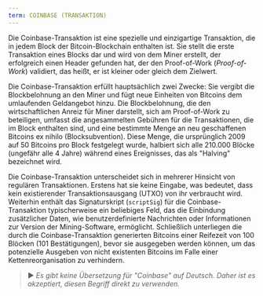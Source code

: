 ```yaml
---
term: COINBASE (TRANSAKTION)
---
```


Die Coinbase-Transaktion ist eine spezielle und einzigartige Transaktion, die in jedem Block der Bitcoin-Blockchain enthalten ist. Sie stellt die erste Transaktion eines Blocks dar und wird von dem Miner erstellt, der erfolgreich einen Header gefunden hat, der den Proof-of-Work (*Proof-of-Work*) validiert, das heißt, er ist kleiner oder gleich dem Zielwert.

Die Coinbase-Transaktion erfüllt hauptsächlich zwei Zwecke: Sie vergibt die Blockbelohnung an den Miner und fügt neue Einheiten von Bitcoins dem umlaufenden Geldangebot hinzu. Die Blockbelohnung, die den wirtschaftlichen Anreiz für Miner darstellt, sich am Proof-of-Work zu beteiligen, umfasst die angesammelten Gebühren für die Transaktionen, die im Block enthalten sind, und eine bestimmte Menge an neu geschaffenen Bitcoins ex nihilo (Blocksubvention). Diese Menge, die ursprünglich 2009 auf 50 Bitcoins pro Block festgelegt wurde, halbiert sich alle 210.000 Blöcke (ungefähr alle 4 Jahre) während eines Ereignisses, das als "Halving" bezeichnet wird.

Die Coinbase-Transaktion unterscheidet sich in mehrerer Hinsicht von regulären Transaktionen. Erstens hat sie keine Eingabe, was bedeutet, dass kein existierender Transaktionsausgang (UTXO) von ihr verbraucht wird. Weiterhin enthält das Signaturskript (`scriptSig`) für die Coinbase-Transaktion typischerweise ein beliebiges Feld, das die Einbindung zusätzlicher Daten, wie benutzerdefinierte Nachrichten oder Informationen zur Version der Mining-Software, ermöglicht. Schließlich unterliegen die durch die Coinbase-Transaktion generierten Bitcoins einer Reifezeit von 100 Blöcken (101 Bestätigungen), bevor sie ausgegeben werden können, um das potenzielle Ausgeben von nicht existenten Bitcoins im Falle einer Kettenreorganisation zu verhindern.

> ► *Es gibt keine Übersetzung für "Coinbase" auf Deutsch. Daher ist es akzeptiert, diesen Begriff direkt zu verwenden.*